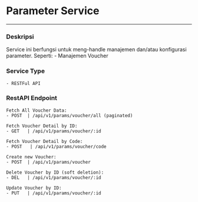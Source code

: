 # Parameter Service
---
### Deskripsi
Service ini berfungsi untuk meng-handle manajemen dan/atau konfigurasi parameter. Seperti:
    - Manajemen Voucher
    
### Service Type
    - RESTFul API

### RestAPI Endpoint
    Fetch All Voucher Data:
    - POST  | /api/v1/params/voucher/all (paginated)

    Fetch Voucher Detail by ID:
    - GET   | /api/v1/params/voucher/:id

    Fetch Voucher Detail by Code:
    - POST   | /api/v1/params/voucher/code

    Create new Voucher:
    - POST  | /api/v1/params/voucher

    Delete Voucher by ID (soft deletion):
    - DEL   | /api/v1/params/voucher/:id

    Update Voucher by ID:
    - PUT   | /api/v1/params/voucher/:id
